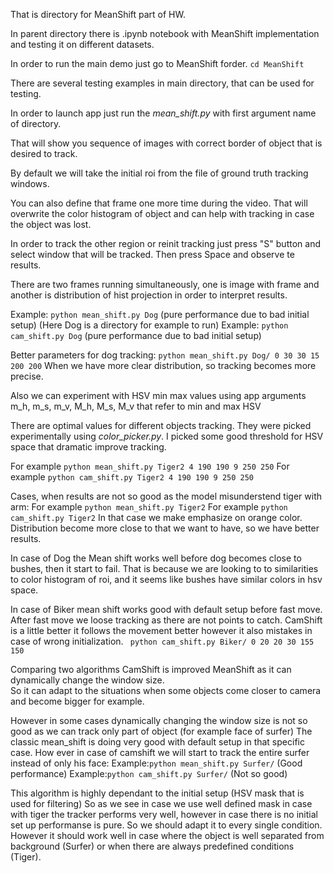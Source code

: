 That is directory for MeanShift part of HW.

In parent directory there is .ipynb notebook with MeanShift implementation and testing it on different datasets.

In order to run the main demo just go to MeanShift forder. ```cd MeanShift```

There are several testing examples in main directory, that can be used for testing. 

In order to launch app just run the *mean_shift.py* with first argument name of directory.

That will show you sequence of images with correct border of object that is desired to track.

By default we will take the initial roi from the file of ground truth tracking windows. 

You can also define that frame one more time during the video. That will overwrite the color histogram of object and can help with tracking in case the object was lost.

In order to track the other region or reinit tracking just press "S" button and select window that will be tracked. Then press Space and observe te results.

There are two frames running simultaneously, one is image with frame and another is distribution of hist projection in order to interpret results.

Example: ```python mean_shift.py Dog``` (pure performance due to bad initial setup) (Here Dog is a directory for example to run)
Example: ```python cam_shift.py Dog``` (pure performance due to bad initial setup)

Better parameters for dog tracking: ```python mean_shift.py Dog/ 0 30 30 15 200 200``` When we have more clear distribution, so tracking becomes more precise.

Also we can experiment with HSV min max values using app arguments m_h, m_s, m_v, M_h, M_s, M_v that refer to min and max HSV

There are optimal values for different objects tracking. They were picked experimentally using *color_picker.py*. I picked some good threshold for HSV space that dramatic improve tracking.

For example ```python mean_shift.py Tiger2 4 190 190 9 250 250```
For example ```python cam_shift.py Tiger2 4 190 190 9 250 250```

Cases, when results are not so good as the model misunderstend tiger with arm:
For example ```python mean_shift.py Tiger2```
For example ```python cam_shift.py Tiger2```
In that case we make emphasize on orange color. Distribution become more close to that we want to have, so we have better results.


In case of Dog the Mean shift works well before dog becomes close to bushes, then it start to fail. That is because we are looking to to similarities to color histogram of roi, and it seems like bushes have similar colors in hsv space.

In case of Biker mean shift works good with default setup before fast move. After fast move we loose tracking as there are not points to catch.
 CamShift is a little better it follows the movement better however it also mistakes in case of wrong initialization.
``` python cam_shift.py Biker/ 0 20 20 30 155 150```

Comparing two algorithms CamShift is improved MeanShift as it can dynamically change the window size.  
So it can adapt to the situations when some objects come closer to camera and become bigger for example.

However in some cases dynamically changing the window size is not so good as we can track only part of object (for example face of surfer)
The classic mean_shift is doing very good with default setup in that specific case. How ever in case of camshift we will start to track the entire surfer instead of only his face:
Example:```python mean_shift.py Surfer/``` (Good performance)
Example:```python cam_shift.py Surfer/``` (Not so good)


This algorithm is highly dependant to the initial setup (HSV mask that is used for filtering)
So as we see in case we use well defined mask in case with tiger the tracker performs very well, however in case there is no initial set up performanse is pure. So we should adapt it to every single condition.
However it should work well in case where the object is well separated from background (Surfer) or when there are always predefined conditions (Tiger).  
